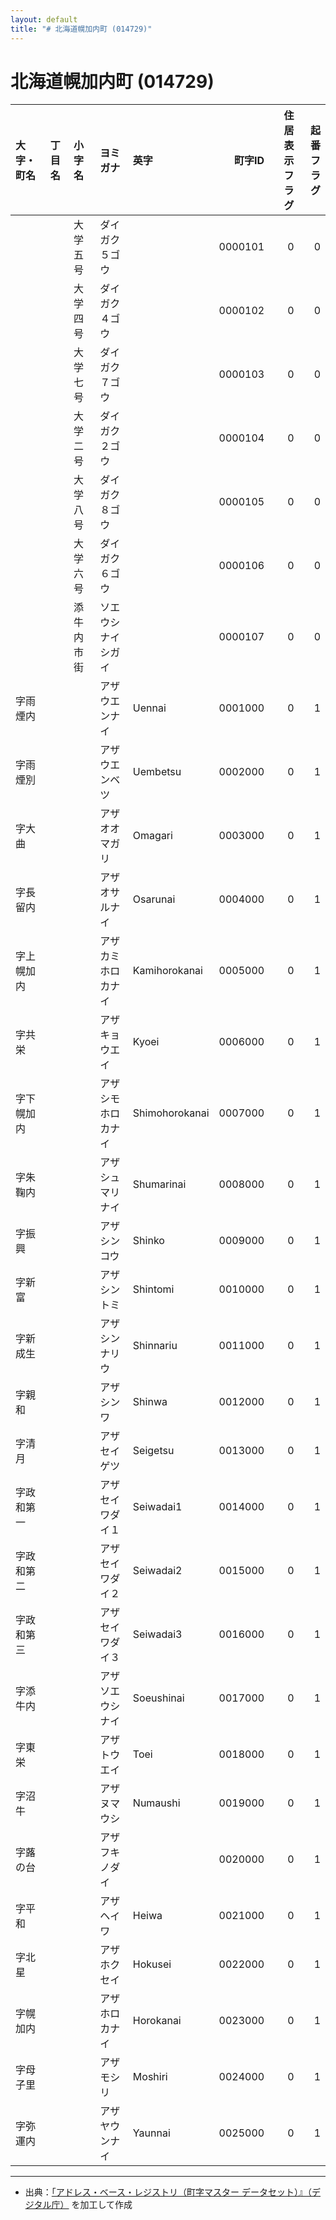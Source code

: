 ```yaml
---
layout: default
title: "# 北海道幌加内町 (014729)"
---
```


# 北海道幌加内町 (014729)

| 大字・町名 | 丁目名 | 小字名 | ヨミガナ | 英字 | 町字ID | 住居表示フラグ | 起番フラグ |
|:--------|:------|:------|:-----------------|:---------------------|--------:|----------:|--------:|
|  |  | 大学五号 | ダイガク５ゴウ |  | 0000101 | 0 | 0 |
|  |  | 大学四号 | ダイガク４ゴウ |  | 0000102 | 0 | 0 |
|  |  | 大学七号 | ダイガク７ゴウ |  | 0000103 | 0 | 0 |
|  |  | 大学二号 | ダイガク２ゴウ |  | 0000104 | 0 | 0 |
|  |  | 大学八号 | ダイガク８ゴウ |  | 0000105 | 0 | 0 |
|  |  | 大学六号 | ダイガク６ゴウ |  | 0000106 | 0 | 0 |
|  |  | 添牛内市街 | ソエウシナイシガイ |  | 0000107 | 0 | 0 |
| 字雨煙内 |  |  | アザウエンナイ | Uennai | 0001000 | 0 | 1 |
| 字雨煙別 |  |  | アザウエンベツ | Uembetsu | 0002000 | 0 | 1 |
| 字大曲 |  |  | アザオオマガリ | Omagari | 0003000 | 0 | 1 |
| 字長留内 |  |  | アザオサルナイ | Osarunai | 0004000 | 0 | 1 |
| 字上幌加内 |  |  | アザカミホロカナイ | Kamihorokanai | 0005000 | 0 | 1 |
| 字共栄 |  |  | アザキョウエイ | Kyoei | 0006000 | 0 | 1 |
| 字下幌加内 |  |  | アザシモホロカナイ | Shimohorokanai | 0007000 | 0 | 1 |
| 字朱鞠内 |  |  | アザシュマリナイ | Shumarinai | 0008000 | 0 | 1 |
| 字振興 |  |  | アザシンコウ | Shinko | 0009000 | 0 | 1 |
| 字新富 |  |  | アザシントミ | Shintomi | 0010000 | 0 | 1 |
| 字新成生 |  |  | アザシンナリウ | Shinnariu | 0011000 | 0 | 1 |
| 字親和 |  |  | アザシンワ | Shinwa | 0012000 | 0 | 1 |
| 字清月 |  |  | アザセイゲツ | Seigetsu | 0013000 | 0 | 1 |
| 字政和第一 |  |  | アザセイワダイ１ | Seiwadai1 | 0014000 | 0 | 1 |
| 字政和第二 |  |  | アザセイワダイ２ | Seiwadai2 | 0015000 | 0 | 1 |
| 字政和第三 |  |  | アザセイワダイ３ | Seiwadai3 | 0016000 | 0 | 1 |
| 字添牛内 |  |  | アザソエウシナイ | Soeushinai | 0017000 | 0 | 1 |
| 字東栄 |  |  | アザトウエイ | Toei | 0018000 | 0 | 1 |
| 字沼牛 |  |  | アザヌマウシ | Numaushi | 0019000 | 0 | 1 |
| 字蕗の台 |  |  | アザフキノダイ |  | 0020000 | 0 | 1 |
| 字平和 |  |  | アザヘイワ | Heiwa | 0021000 | 0 | 1 |
| 字北星 |  |  | アザホクセイ | Hokusei | 0022000 | 0 | 1 |
| 字幌加内 |  |  | アザホロカナイ | Horokanai | 0023000 | 0 | 1 |
| 字母子里 |  |  | アザモシリ | Moshiri | 0024000 | 0 | 1 |
| 字弥運内 |  |  | アザヤウンナイ | Yaunnai | 0025000 | 0 | 1 |

---

- 出典：[「アドレス・ベース・レジストリ（町字マスター データセット）』（デジタル庁）](https://www.digital.go.jp/policies/base_registry_address/) を加工して作成